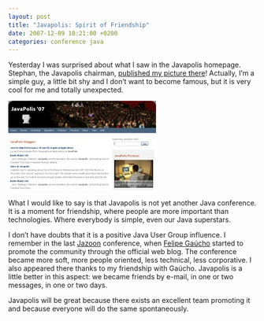 ```yaml
---
layout: post
title: "Javapolis: Spirit of Friendship"
date: 2007-12-09 10:21:00 +0200
categories: conference java
---
```


Yesterday I was surprised about what I saw in the Javapolis homepage. Stephan, the Javapolis chairman, <a href="http://www.javapolis.com/" target="_blank">published my picture there</a>! Actually, I’m a simple guy, a little bit shy and I don’t want to become famous, but it is very cool for me and totally unexpected.

<a href="http://69.89.31.239/~hildeber/wp-content/uploads/2007/12/javapolis-appearance.jpg">![javapolis-appearance-300x182.jpg](/images/posts/javapolis-appearance-300x182.jpg)</a>

What I would like to say is that Javapolis is not yet another Java conference. It is a moment for friendship, where people are more important than technologies. Where everybody is simple, even our Java superstars.

I don’t have doubts that it is a positive Java User Group influence. I remember in the last <a href="http://www.jazoon.com/" target="_blank">Jazoon</a> conference, when <a href="http://weblogs.java.net/blog/felipegaucho/" target="_blank">Felipe Gaúcho</a> started to promote the community through the official web blog. The conference became more soft, more people oriented, less technical, less corporative. I also appeared there thanks to my friendship with Gaúcho. Javapolis is a little better in this aspect: we became friends by e-mail, in one or two messages, in one or two days.

Javapolis will be great because there exists an excellent team promoting it and because everyone will do the same spontaneously.
